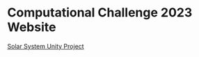 # Computational Challenge 2023 Website
[Solar System Unity Project](https://github.com/yuyaox122/Solar-System-Unity)
